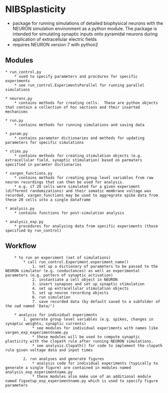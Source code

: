 # NIBSplasticity
* package for running simulations of detailed biophysical neurons with the NEURON simulation environment as a python module.  The package is intended for simulating synaptic inputs onto pyramidal neurons during application of extracellular electric fields
* requires NEURON version 7 with python2

## Modules
	
	* run_control.py
		* used to specify parameters and procdures for specific experiments
		* see run_control.ExperimentsParallel for running parallel simulations

	* neurons.py 
		* contains methods for creating cells.  These are python objects that contain a collection of hoc sections and their inserted mechanisms

	* run.py 
		* contains methods for running simulations and saving data

	* param.py 
		* contains parameter dictionaries and methods for updating parameters for specific simulations

	* stims.py 
		* contains methods for creating stimulation objects (e.g. extracellular field, synaptic stimulation) based on parmaters specified in paramter dictionaries

	* vargen_functions.py 
		* contains methods for creating group level variables from raw neuron recordings that can then be used for analysis. 
		* e.g. if 20 cells were simulated for a given experiment (different randomizations) and their somatic membrane voltage was recorded, vargen_functions may be used to aggregrate spike data from these 20 cells into a single dataframe

	* analysis.py 
		* contains functions for post-simulation analysis

	* analysis_exp.py 
		* procedures for analyzing data from specific experiments (those specified by run_control)

## Workflow
		* to run an experiment (set of simulations)
			* call run_control.Experiment.experiment_name()
				1. set up a dictionary of parameters to be passed to the NEURON simulator (e.g. conductances) as well as experimental parameters (e.g. pattern of synaptic activation)
				2. instantiate a cell object in NEURON
				3. insert synapses and set up synaptic stimulation
				4. set up extracellular stimulation objects
				5. set up neuron recording objects
				6. run simulation
				7. save recorded data (by default saved to a subfolder of the cwd named 'Data/')

		* analysis for individual experiments
			1. generate group level variables (e.g. spikes, changes in synaptic weights, synaptic currents)
				* see modules for individual experiments with names like vargen_exp_experimentname.py
				* these modules will be used to compute synaptic plasticity with the clopath rule after running NEURON simulations.  
				* see analysis.Clopath() for code to implement the clopath rule given voltage data and input times

			2. run analyses and generate figures
				* analysis code for individual experiments (typically to generate a single figure) are contained in modules named analysis_exp_experimentname.py
				* these modules also make use of an additional module named figsetup_exp_experimentname.py which is used to specify figure parameters


